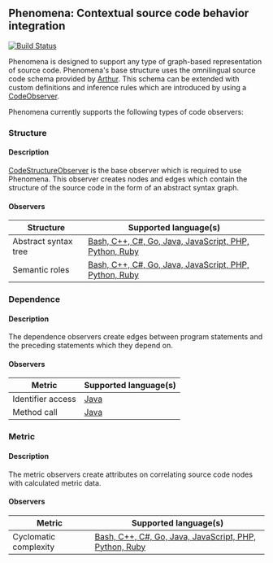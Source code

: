## Phenomena: Contextual source code behavior integration

[![Build Status](https://travis-ci.com/CodeBrig/Phenomena.svg?branch=master)](https://travis-ci.com/CodeBrig/Phenomena)

Phenomena is designed to support any type of graph-based representation of source code.
Phenomena's base structure uses the omnilingual source code schema provided by [Arthur](https://github.com/CodeBrig/Arthur).
This schema can be extended with custom definitions and inference rules which are introduced by using a [CodeObserver](https://github.com/CodeBrig/Phenomena/blob/master/src/main/groovy/com/codebrig/phenomena/code/CodeObserver.groovy).

Phenomena currently supports the following types of code observers:

### Structure

#### Description
[CodeStructureObserver](https://github.com/CodeBrig/Phenomena/blob/v0.2.4-alpha/src/main/groovy/com/codebrig/phenomena/code/structure/CodeStructureObserver.groovy)
is the base observer which is required to use Phenomena.
This observer creates nodes and edges which contain the structure of the source code in the form of an abstract syntax graph.

#### Observers

| Structure                   | Supported language(s)              |
| --------------------------- | ---------------------------------- |
| Abstract syntax tree        | [Bash, C++, C#, Go, Java, JavaScript, PHP, Python, Ruby](https://github.com/CodeBrig/Arthur/blob/v0.4.0-alpha/src/main/resources/schema/omnilingual/Arthur_Omnilingual_Base_Structure.gql) |
| Semantic roles              | [Bash, C++, C#, Go, Java, JavaScript, PHP, Python, Ruby](https://github.com/CodeBrig/Arthur/blob/v0.4.0-alpha/src/main/resources/schema/omnilingual/Arthur_Omnilingual_Semantic_Roles.gql) |

### Dependence

#### Description

The dependence observers create edges between program statements and the preceding statements which they depend on.

#### Observers

| Metric                      | Supported language(s)              |
| --------------------------- | ---------------------------------- |
| Identifier access           | [Java](https://github.com/CodeBrig/Phenomena/blob/master/src/main/groovy/com/codebrig/phenomena/code/analysis/language/java/dependence/JavaIdentifierAccessObserver.groovy) |
| Method call                 | [Java](https://github.com/CodeBrig/Phenomena/blob/master/src/main/groovy/com/codebrig/phenomena/code/analysis/language/java/dependence/JavaMethodCallObserver.groovy) |

### Metric

#### Description

The metric observers create attributes on correlating source code nodes with calculated metric data.

#### Observers

| Metric                      | Supported language(s)              |
| --------------------------- | ---------------------------------- |
| Cyclomatic complexity       | [Bash, C++, C#, Go, Java, JavaScript, PHP, Python, Ruby](https://github.com/CodeBrig/Phenomena/blob/master/src/main/groovy/com/codebrig/phenomena/code/analysis/metric/CyclomaticComplexityObserver.groovy) |
